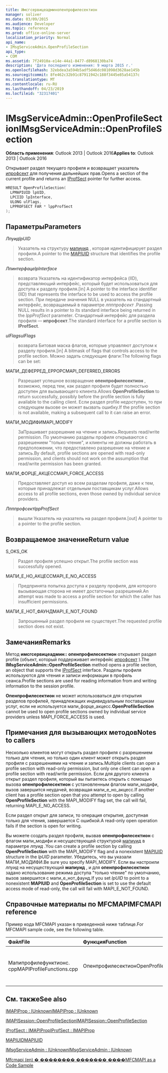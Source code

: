 ```yaml
---
title: Имсгсервицеадминопенпрофилесектион
manager: soliver
ms.date: 03/09/2015
ms.audience: Developer
ms.topic: reference
ms.prod: office-online-server
localization_priority: Normal
api_name:
- IMsgServiceAdmin.OpenProfileSection
api_type:
- COM
ms.assetid: 7f24910a-e14e-44a1-8477-d8968130ba74
description: 'Дата последнего изменения: 9 марта 2015 г.'
ms.openlocfilehash: 32ebdea3a594b5adf5d46dc081098d3628ae145b
ms.sourcegitcommit: 8fe462c32b91c87911942c188f3445e85a54137c
ms.translationtype: MT
ms.contentlocale: ru-RU
ms.lasthandoff: 04/23/2019
ms.locfileid: "32317401"
---
```

# <a name="imsgserviceadminopenprofilesection"></a><span data-ttu-id="d0356-103">IMsgServiceAdmin::OpenProfileSection</span><span class="sxs-lookup"><span data-stu-id="d0356-103">IMsgServiceAdmin::OpenProfileSection</span></span>

  
  
<span data-ttu-id="d0356-104">**Область применения**: Outlook 2013 | Outlook 2016</span><span class="sxs-lookup"><span data-stu-id="d0356-104">**Applies to**: Outlook 2013 | Outlook 2016</span></span> 
  
<span data-ttu-id="d0356-105">Открывает раздел текущего профиля и возвращает указатель [ипрофсект](iprofsectimapiprop.md) для получения дальнейших прав.</span><span class="sxs-lookup"><span data-stu-id="d0356-105">Opens a section of the current profile and returns an [IProfSect](iprofsectimapiprop.md) pointer for further access.</span></span> 
  
```cpp
HRESULT OpenProfileSection(
  LPMAPIUID lpUID,
  LPCIID lpInterface,
  ULONG ulFlags,
  LPPROFSECT FAR * lppProfSect
);
```

## <a name="parameters"></a><span data-ttu-id="d0356-106">Параметры</span><span class="sxs-lookup"><span data-stu-id="d0356-106">Parameters</span></span>

 <span data-ttu-id="d0356-107">_Лпуид_</span><span class="sxs-lookup"><span data-stu-id="d0356-107">_lpUID_</span></span>
  
> <span data-ttu-id="d0356-108">Указатель на структуру [мапиуид](mapiuid.md) , которая идентифицирует раздел профиля.</span><span class="sxs-lookup"><span data-stu-id="d0356-108">A pointer to the [MAPIUID](mapiuid.md) structure that identifies the profile section.</span></span> 
    
 <span data-ttu-id="d0356-109">_Лпинтерфаце_</span><span class="sxs-lookup"><span data-stu-id="d0356-109">_lpInterface_</span></span>
  
> <span data-ttu-id="d0356-110">возврата Указатель на идентификатор интерфейса (IID), представляющий интерфейс, который будет использоваться для доступа к разделу профиля.</span><span class="sxs-lookup"><span data-stu-id="d0356-110">[in] A pointer to the interface identifier (IID) that represents the interface to be used to access the profile section.</span></span> <span data-ttu-id="d0356-111">При передаче значения NULL в указатель на стандартный интерфейс, возвращаемый в параметре _лпппрофсект_ .</span><span class="sxs-lookup"><span data-stu-id="d0356-111">Passing NULL results in a pointer to its standard interface being returned in the  _lppProfSect_ parameter.</span></span> <span data-ttu-id="d0356-112">Стандартный интерфейс для раздела профиля — **ипрофсект**.</span><span class="sxs-lookup"><span data-stu-id="d0356-112">The standard interface for a profile section is **IProfSect**.</span></span>
    
 <span data-ttu-id="d0356-113">_ulFlags_</span><span class="sxs-lookup"><span data-stu-id="d0356-113">_ulFlags_</span></span>
  
> <span data-ttu-id="d0356-114">возврата Битовая маска флагов, которые управляют доступом к разделу профиля.</span><span class="sxs-lookup"><span data-stu-id="d0356-114">[in] A bitmask of flags that controls access to the profile section.</span></span> <span data-ttu-id="d0356-115">Можно задать следующие флаги:</span><span class="sxs-lookup"><span data-stu-id="d0356-115">The following flags can be set:</span></span>
    
<span data-ttu-id="d0356-116">МАПИ_ДЕФЕРРЕД_ЕРРОРС</span><span class="sxs-lookup"><span data-stu-id="d0356-116">MAPI_DEFERRED_ERRORS</span></span> 
  
> <span data-ttu-id="d0356-117">Разрешает успешное возвращение **опенпрофилесектион** , возможно, перед тем, как раздел профиля будет полностью доступен для вызывающего клиента.</span><span class="sxs-lookup"><span data-stu-id="d0356-117">Allows **OpenProfileSection** to return successfully, possibly before the profile section is fully available to the calling client.</span></span> <span data-ttu-id="d0356-118">Если раздел profile недоступен, то при следующем вызове он может вызвать ошибку.</span><span class="sxs-lookup"><span data-stu-id="d0356-118">If the profile section is not available, making a subsequent call to it can raise an error.</span></span> 
    
<span data-ttu-id="d0356-119">МАПИ_МОДИФИ</span><span class="sxs-lookup"><span data-stu-id="d0356-119">MAPI_MODIFY</span></span> 
  
> <span data-ttu-id="d0356-120">ЗаПрашивает разрешение на чтение и запись.</span><span class="sxs-lookup"><span data-stu-id="d0356-120">Requests read/write permission.</span></span> <span data-ttu-id="d0356-121">По умолчанию разделы профиля открываются с разрешением "только чтение", и клиенты не должны работать в предположении, что предоставлено разрешение на чтение и запись.</span><span class="sxs-lookup"><span data-stu-id="d0356-121">By default, profile sections are opened with read-only permission, and clients should not work on the assumption that read/write permission has been granted.</span></span> 
    
<span data-ttu-id="d0356-122">МАПИ_ФОРЦЕ_АКЦЕСС</span><span class="sxs-lookup"><span data-stu-id="d0356-122">MAPI_FORCE_ACCESS</span></span>
  
> <span data-ttu-id="d0356-123">Предоставляет доступ ко всем разделам профиля, даже к тем, которые принадлежат отдельным поставщикам услуг.</span><span class="sxs-lookup"><span data-stu-id="d0356-123">Allows access to all profile sections, even those owned by individual service providers.</span></span>
    
 <span data-ttu-id="d0356-124">_Лпппрофсект_</span><span class="sxs-lookup"><span data-stu-id="d0356-124">_lppProfSect_</span></span>
  
> <span data-ttu-id="d0356-125">вышли Указатель на указатель на раздел профиля.</span><span class="sxs-lookup"><span data-stu-id="d0356-125">[out] A pointer to a pointer to the profile section.</span></span>
    
## <a name="return-value"></a><span data-ttu-id="d0356-126">Возвращаемое значение</span><span class="sxs-lookup"><span data-stu-id="d0356-126">Return value</span></span>

<span data-ttu-id="d0356-127">S_OK</span><span class="sxs-lookup"><span data-stu-id="d0356-127">S_OK</span></span> 
  
> <span data-ttu-id="d0356-128">Раздел профиля успешно открыт.</span><span class="sxs-lookup"><span data-stu-id="d0356-128">The profile section was successfully opened.</span></span>
    
<span data-ttu-id="d0356-129">МАПИ_Е_НО_АКЦЕСС</span><span class="sxs-lookup"><span data-stu-id="d0356-129">MAPI_E_NO_ACCESS</span></span> 
  
> <span data-ttu-id="d0356-130">Предпринята попытка доступа к разделу профиля, для которого вызывающая сторона не имеет достаточных разрешений.</span><span class="sxs-lookup"><span data-stu-id="d0356-130">An attempt was made to access a profile section for which the caller has insufficient permissions.</span></span>
    
<span data-ttu-id="d0356-131">МАПИ_Е_НОТ_ФАУНД</span><span class="sxs-lookup"><span data-stu-id="d0356-131">MAPI_E_NOT_FOUND</span></span> 
  
> <span data-ttu-id="d0356-132">Запрошенный раздел профиля не существует.</span><span class="sxs-lookup"><span data-stu-id="d0356-132">The requested profile section does not exist.</span></span>
    
## <a name="remarks"></a><span data-ttu-id="d0356-133">Замечания</span><span class="sxs-lookup"><span data-stu-id="d0356-133">Remarks</span></span>

<span data-ttu-id="d0356-134">Метод **имсгсервицеадмин:: опенпрофилесектион** открывает раздел profile (объект, который поддерживает интерфейс [ипрофсект](iprofsectimapiprop.md) ).</span><span class="sxs-lookup"><span data-stu-id="d0356-134">The **IMsgServiceAdmin::OpenProfileSection** method opens a profile section, an object that supports the [IProfSect](iprofsectimapiprop.md) interface.</span></span> <span data-ttu-id="d0356-135">Разделы профиля используются для чтения и записи информации в профиль сеанса.</span><span class="sxs-lookup"><span data-stu-id="d0356-135">Profile sections are used for reading information from and writing information to the session profile.</span></span> 
  
 <span data-ttu-id="d0356-136">**Опенпрофилесектион** не может использоваться для открытия разделов профилей, принадлежащих индивидуальным поставщикам услуг, если не используется мапи_форце_акцесс.</span><span class="sxs-lookup"><span data-stu-id="d0356-136">**OpenProfileSection** cannot be used to open profile sections owned by individual service providers unless MAPI_FORCE_ACCESS is used.</span></span> 
  
## <a name="notes-to-callers"></a><span data-ttu-id="d0356-137">Примечания для вызывающих методов</span><span class="sxs-lookup"><span data-stu-id="d0356-137">Notes to callers</span></span>

<span data-ttu-id="d0356-138">Несколько клиентов могут открыть раздел профиля с разрешением только для чтения, но только один клиент может открыть раздел профиля с разрешениями на чтение и запись.</span><span class="sxs-lookup"><span data-stu-id="d0356-138">Multiple clients can open a profile section with read-only permission, but only one client can open a profile section with read/write permission.</span></span> <span data-ttu-id="d0356-139">Если для другого клиента открыт раздел профиля, который вы пытаетесь открыть с помощью вызова **опенпрофилесектион** с установленным флагом мапи_модифи, вызов завершится неудачей, возвращая мапи_е_но_акцесс.</span><span class="sxs-lookup"><span data-stu-id="d0356-139">If another client has a profile section open that you attempt to open by calling **OpenProfileSection** with the MAPI_MODIFY flag set, the call will fail, returning MAPI_E_NO_ACCESS.</span></span> 
  
<span data-ttu-id="d0356-140">Если раздел открыт для записи, то операция открытия, доступная только для чтения, завершается С ошибкой.</span><span class="sxs-lookup"><span data-stu-id="d0356-140">A read-only open operation fails if the section is open for writing.</span></span> 
  
<span data-ttu-id="d0356-141">Вы можете создать раздел профиля, вызвав **опенпрофилесектион** с флагом мапи_модифи и несуществующей структурой [мапиуид](mapiuid.md) в параметре _лпуид_ .</span><span class="sxs-lookup"><span data-stu-id="d0356-141">You can create a profile section by calling **OpenProfileSection** with the MAPI_MODIFY flag and a nonexistent [MAPIUID](mapiuid.md) structure in the  _lpUID_ parameter.</span></span> <span data-ttu-id="d0356-142">Убедитесь, что вы указали МАПИ_МОДИФИ.</span><span class="sxs-lookup"><span data-stu-id="d0356-142">Be sure you specify MAPI_MODIFY.</span></span> <span data-ttu-id="d0356-143">Если вы настроили _лпуид_ на несуществующий **мапиуид** , и для **опенпрофилесектион** задано использование режима доступа "только чтение" по умолчанию, вызов завершится с мапи_е_нот_фаунд.</span><span class="sxs-lookup"><span data-stu-id="d0356-143">If you set  _lpUID_ to point to a nonexistent **MAPIUID** and **OpenProfileSection** is set to use the default access mode of read-only, the call will fail with MAPI_E_NOT_FOUND.</span></span> 
  
## <a name="mfcmapi-reference"></a><span data-ttu-id="d0356-144">Справочные материалы по MFCMAPI</span><span class="sxs-lookup"><span data-stu-id="d0356-144">MFCMAPI reference</span></span>

<span data-ttu-id="d0356-145">Пример кода MFCMAPI указан в приведенной ниже таблице.</span><span class="sxs-lookup"><span data-stu-id="d0356-145">For MFCMAPI sample code, see the following table.</span></span>
  
|<span data-ttu-id="d0356-146">**Файл**</span><span class="sxs-lookup"><span data-stu-id="d0356-146">**File**</span></span>|<span data-ttu-id="d0356-147">**Функция**</span><span class="sxs-lookup"><span data-stu-id="d0356-147">**Function**</span></span>|<span data-ttu-id="d0356-148">**Примечание**</span><span class="sxs-lookup"><span data-stu-id="d0356-148">**Comment**</span></span>|
|:-----|:-----|:-----|
|<span data-ttu-id="d0356-149">Мапипрофилефунктионс. cpp</span><span class="sxs-lookup"><span data-stu-id="d0356-149">MAPIProfileFunctions.cpp</span></span>  <br/> |<span data-ttu-id="d0356-150">Опенпрофилесектион</span><span class="sxs-lookup"><span data-stu-id="d0356-150">OpenProfileSection</span></span>  <br/> |<span data-ttu-id="d0356-151">MFCMAPI использует метод **имсгсервицеадмин:: опенпрофилесектион** , чтобы открыть раздел профиля.</span><span class="sxs-lookup"><span data-stu-id="d0356-151">MFCMAPI uses the **IMsgServiceAdmin::OpenProfileSection** method to open a profile section.</span></span>  <br/> |
   
## <a name="see-also"></a><span data-ttu-id="d0356-152">См. также</span><span class="sxs-lookup"><span data-stu-id="d0356-152">See also</span></span>



[<span data-ttu-id="d0356-153">IMAPIProp : IUnknown</span><span class="sxs-lookup"><span data-stu-id="d0356-153">IMAPIProp : IUnknown</span></span>](imapipropiunknown.md)
  
[<span data-ttu-id="d0356-154">IMAPISession::OpenProfileSection</span><span class="sxs-lookup"><span data-stu-id="d0356-154">IMAPISession::OpenProfileSection</span></span>](imapisession-openprofilesection.md)
  
[<span data-ttu-id="d0356-155">IProfSect : IMAPIProp</span><span class="sxs-lookup"><span data-stu-id="d0356-155">IProfSect : IMAPIProp</span></span>](iprofsectimapiprop.md)
  
[<span data-ttu-id="d0356-156">MAPIUID</span><span class="sxs-lookup"><span data-stu-id="d0356-156">MAPIUID</span></span>](mapiuid.md)
  
[<span data-ttu-id="d0356-157">IMsgServiceAdmin : IUnknown</span><span class="sxs-lookup"><span data-stu-id="d0356-157">IMsgServiceAdmin : IUnknown</span></span>](imsgserviceadminiunknown.md)


[<span data-ttu-id="d0356-158">Mfcmapi (en) � �������� ������� ����</span><span class="sxs-lookup"><span data-stu-id="d0356-158">MFCMAPI as a Code Sample</span></span>](mfcmapi-as-a-code-sample.md)

